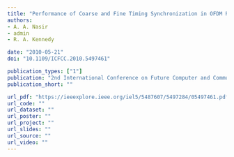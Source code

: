 ```yaml
---
title: "Performance of Coarse and Fine Timing Synchronization in OFDM Receivers"
authors:
- A. A. Nasir
- admin
- R. A. Kennedy

date: "2010-05-21"
doi: "10.1109/ICFCC.2010.5497461"

publication_types: ["1"]
publication: "2nd International Conference on Future Computer and Communication (ICFCC), Wuhan, China"
publication_short: ""

url_pdf: "https://ieeexplore.ieee.org/iel5/5487607/5497284/05497461.pdf"
url_code: ""
url_dataset: ""
url_poster: ""
url_project: ""
url_slides: ""
url_source: ""
url_video: ""
---
```

